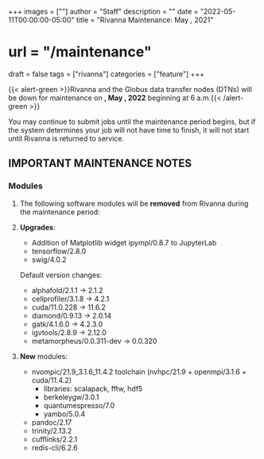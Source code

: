 +++
images = [""]
author = "Staff"
description = ""
date = "2022-05-11T00:00:00-05:00"
title = "Rivanna Maintenance: May , 2021"
# url = "/maintenance"
draft = false
tags = ["rivanna"]
categories = ["feature"]
+++

{{< alert-green >}}Rivanna and the Globus data transfer nodes (DTNs) will be down for maintenance on <strong>, May , 2022</strong> beginning at 6 a.m.{{< /alert-green >}}

You may continue to submit jobs until the maintenance period begins, but if the system determines your job will not have time to finish, it will not start until Rivanna is returned to service.

## IMPORTANT MAINTENANCE NOTES

### Modules

1. The following software modules will be **removed** from Rivanna during the maintenance period:

2. **Upgrades**:
    - Addition of Matplotlib widget ipympl/0.8.7 to JupyterLab
    - tensorflow/2.8.0
    - swig/4.0.2

   Default version changes:
    - alphafold/2.1.1 -> 2.1.2
    - cellprofiler/3.1.8 -> 4.2.1
    - cuda/11.0.228 -> 11.6.2
    - diamond/0.9.13 -> 2.0.14
    - gatk/4.1.6.0 -> 4.2.3.0
    - igvtools/2.8.9 -> 2.12.0
    - metamorpheus/0.0.311-dev -> 0.0.320

3. **New** modules:
    - nvompic/21.9_3.1.6_11.4.2 toolchain (nvhpc/21.9 + openmpi/3.1.6 + cuda/11.4.2)
        - libraries: scalapack, fftw, hdf5
        - berkeleygw/3.0.1
        - quantumespresso/7.0
        - yambo/5.0.4
    - pandoc/2.17
    - trinity/2.13.2
    - cufflinks/2.2.1
    - redis-cli/6.2.6
